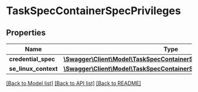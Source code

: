 # TaskSpecContainerSpecPrivileges

## Properties
Name | Type | Description | Notes
------------ | ------------- | ------------- | -------------
**credential_spec** | [**\Swagger\Client\Model\TaskSpecContainerSpecPrivilegesCredentialSpec**](TaskSpecContainerSpecPrivilegesCredentialSpec.md) |  | [optional] 
**se_linux_context** | [**\Swagger\Client\Model\TaskSpecContainerSpecPrivilegesSELinuxContext**](TaskSpecContainerSpecPrivilegesSELinuxContext.md) |  | [optional] 

[[Back to Model list]](../README.md#documentation-for-models) [[Back to API list]](../README.md#documentation-for-api-endpoints) [[Back to README]](../README.md)


